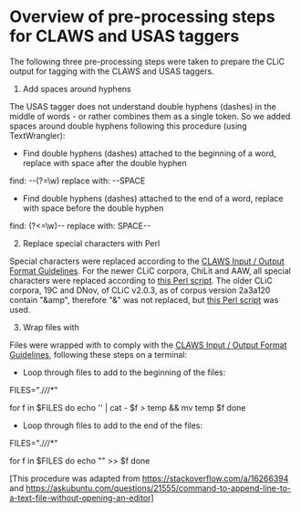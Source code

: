 # Overview of pre-processing steps for CLAWS and USAS taggers

The following three pre-processing steps were taken to prepare the CLiC output for tagging with the CLAWS and USAS taggers. 

1. Add spaces around hyphens 

The USAS tagger does not understand double hyphens (dashes) in the middle of words - or rather combines them as a single token. So we added spaces around double hyphens following this procedure (using TextWrangler):

* Find double hyphens (dashes) attached to the beginning of a word, replace with space after the double hyphen

find: --(?=\w)
replace with: --SPACE

* Find double hyphens (dashes) attached to the end of a word, replace with space before the double hyphen

find: (?<=\w)--
replace with: SPACE--


2. Replace special characters with Perl

Special characters were replaced according to the [CLAWS Input / Output Format Guidelines](http://ucrel.lancs.ac.uk/claws/format.html). For the newer CLiC corpora, ChiLit and AAW, all special characters were replaced according to [this Perl script](perl-script_ChiLit_AAW.pl). The older CLiC corpora, 19C and DNov, of CLiC v2.0.3, as of corpus version 2a3a120 contain "&amp", therefore "&" was not replaced, but [this Perl script](perl-script_DNov_19C.pl) was used.


3. Wrap files with <text></text> 

Files were wrapped with <text></text> to comply with the [CLAWS Input / Output Format Guidelines](http://ucrel.lancs.ac.uk/claws/format.html), following these steps on a terminal:

 * Loop through files to add <text> to the beginning of the files:

FILES="./*/*/*"

for f in $FILES
do
    echo '<text>' | cat - $f > temp && mv temp $f
done

* Loop through files to add </text> to the end of the files:

FILES="./*/*/*"

for f in $FILES
do
    echo "</text>" >> $f
done

[This procedure was adapted from https://stackoverflow.com/a/16266394 and https://askubuntu.com/questions/21555/command-to-append-line-to-a-text-file-without-opening-an-editor]